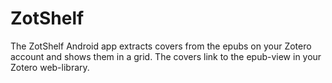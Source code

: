 # ZotShelf 
The ZotShelf Android app extracts covers from the epubs on your Zotero account and shows them in a grid. The covers link to the epub-view in your Zotero web-library.

